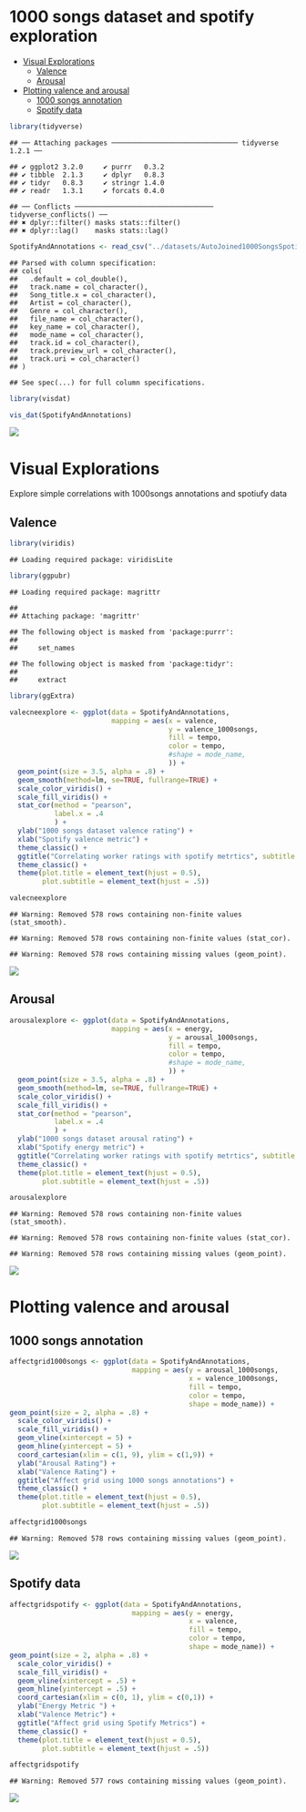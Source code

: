 1000 songs dataset and spotify exploration
================

  - [Visual Explorations](#visual-explorations)
      - [Valence](#valence)
      - [Arousal](#arousal)
  - [Plotting valence and arousal](#plotting-valence-and-arousal)
      - [1000 songs annotation](#songs-annotation)
      - [Spotify data](#spotify-data)

``` r
library(tidyverse)
```

    ## ── Attaching packages ─────────────────────────────── tidyverse 1.2.1 ──

    ## ✔ ggplot2 3.2.0     ✔ purrr   0.3.2
    ## ✔ tibble  2.1.3     ✔ dplyr   0.8.3
    ## ✔ tidyr   0.8.3     ✔ stringr 1.4.0
    ## ✔ readr   1.3.1     ✔ forcats 0.4.0

    ## ── Conflicts ────────────────────────────────── tidyverse_conflicts() ──
    ## ✖ dplyr::filter() masks stats::filter()
    ## ✖ dplyr::lag()    masks stats::lag()

``` r
SpotifyAndAnnotations <- read_csv("../datasets/AutoJoined1000SongsSpotify.csv")
```

    ## Parsed with column specification:
    ## cols(
    ##   .default = col_double(),
    ##   track.name = col_character(),
    ##   Song_title.x = col_character(),
    ##   Artist = col_character(),
    ##   Genre = col_character(),
    ##   file_name = col_character(),
    ##   key_name = col_character(),
    ##   mode_name = col_character(),
    ##   track.id = col_character(),
    ##   track.preview_url = col_character(),
    ##   track.uri = col_character()
    ## )

    ## See spec(...) for full column specifications.

``` r
library(visdat)

vis_dat(SpotifyAndAnnotations)
```

![](Exploration_files/figure-gfm/importdata-1.png)<!-- -->

# Visual Explorations

Explore simple correlations with 1000songs annotations and spotiufy data

## Valence

``` r
library(viridis)
```

    ## Loading required package: viridisLite

``` r
library(ggpubr)
```

    ## Loading required package: magrittr

    ## 
    ## Attaching package: 'magrittr'

    ## The following object is masked from 'package:purrr':
    ## 
    ##     set_names

    ## The following object is masked from 'package:tidyr':
    ## 
    ##     extract

``` r
library(ggExtra)

valecneexplore <- ggplot(data = SpotifyAndAnnotations,
                         mapping = aes(x = valence, 
                                       y = valence_1000songs,
                                       fill = tempo,
                                       color = tempo,
                                       #shape = mode_name,
                                       )) + 
  geom_point(size = 3.5, alpha = .8) +
  geom_smooth(method=lm, se=TRUE, fullrange=TRUE) + 
  scale_color_viridis() + 
  scale_fill_viridis() +
  stat_cor(method = "pearson", 
           label.x = .4
           ) + 
  ylab("1000 songs dataset valence rating") + 
  xlab("Spotify valence metric") + 
  theme_classic() + 
  ggtitle("Correlating worker ratings with spotify metrtics", subtitle = "Valence Ratings") + 
  theme_classic() +
  theme(plot.title = element_text(hjust = 0.5),
        plot.subtitle = element_text(hjust = .5)) 

valecneexplore
```

    ## Warning: Removed 578 rows containing non-finite values (stat_smooth).

    ## Warning: Removed 578 rows containing non-finite values (stat_cor).

    ## Warning: Removed 578 rows containing missing values (geom_point).

![](Exploration_files/figure-gfm/valence-1.png)<!-- -->

## Arousal

``` r
arousalexplore <- ggplot(data = SpotifyAndAnnotations,
                         mapping = aes(x = energy, 
                                       y = arousal_1000songs,
                                       fill = tempo,
                                       color = tempo,
                                       #shape = mode_name,
                                       )) + 
  geom_point(size = 3.5, alpha = .8) +
  geom_smooth(method=lm, se=TRUE, fullrange=TRUE) + 
  scale_color_viridis() + 
  scale_fill_viridis() +
  stat_cor(method = "pearson", 
           label.x = .4
           ) + 
  ylab("1000 songs dataset arousal rating") + 
  xlab("Spotify energy metric") + 
  ggtitle("Correlating worker ratings with spotify metrtics", subtitle = "Arousal Ratings") + 
  theme_classic() +
  theme(plot.title = element_text(hjust = 0.5),
        plot.subtitle = element_text(hjust = .5))

arousalexplore
```

    ## Warning: Removed 578 rows containing non-finite values (stat_smooth).

    ## Warning: Removed 578 rows containing non-finite values (stat_cor).

    ## Warning: Removed 578 rows containing missing values (geom_point).

![](Exploration_files/figure-gfm/arousal-1.png)<!-- -->

# Plotting valence and arousal

## 1000 songs annotation

``` r
affectgrid1000songs <- ggplot(data = SpotifyAndAnnotations,
                              mapping = aes(y = arousal_1000songs,
                                            x = valence_1000songs,
                                            fill = tempo,
                                            color = tempo, 
                                            shape = mode_name)) +
geom_point(size = 2, alpha = .8) +
  scale_color_viridis() + 
  scale_fill_viridis() +
  geom_vline(xintercept = 5) +
  geom_hline(yintercept = 5) + 
  coord_cartesian(xlim = c(1, 9), ylim = c(1,9)) +
  ylab("Arousal Rating") + 
  xlab("Valence Rating") + 
  ggtitle("Affect grid using 1000 songs annotations") + 
  theme_classic() +
  theme(plot.title = element_text(hjust = 0.5),
        plot.subtitle = element_text(hjust = .5))  

affectgrid1000songs
```

    ## Warning: Removed 578 rows containing missing values (geom_point).

![](Exploration_files/figure-gfm/unnamed-chunk-1-1.png)<!-- -->

## Spotify data

``` r
affectgridspotify <- ggplot(data = SpotifyAndAnnotations,
                              mapping = aes(y = energy,
                                            x = valence,
                                            fill = tempo,
                                            color = tempo, 
                                            shape = mode_name)) +
geom_point(size = 2, alpha = .8) +
  scale_color_viridis() + 
  scale_fill_viridis() +
  geom_vline(xintercept = .5) +
  geom_hline(yintercept = .5) + 
  coord_cartesian(xlim = c(0, 1), ylim = c(0,1)) +
  ylab("Energy Metric ") + 
  xlab("Valence Metric") + 
  ggtitle("Affect grid using Spotify Metrics") + 
  theme_classic() +
  theme(plot.title = element_text(hjust = 0.5),
        plot.subtitle = element_text(hjust = .5))  

affectgridspotify
```

    ## Warning: Removed 577 rows containing missing values (geom_point).

![](Exploration_files/figure-gfm/unnamed-chunk-2-1.png)<!-- -->
